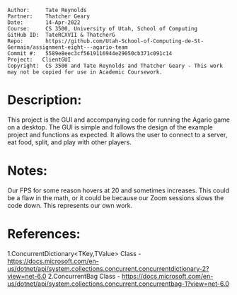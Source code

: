 ```
Author:     Tate Reynolds
Partner:    Thatcher Geary
Date:       14-Apr-2022
Course:     CS 3500, University of Utah, School of Computing
GitHub ID:  TateRCXVII & ThatcherG
Repo:       https://github.com/Utah-School-of-Computing-de-St-Germain/assignment-eight---agario-team
Commit #:   5589e8eec3cf5619116944e29050cb371c091c14
Project:   ClientGUI
Copyright:  CS 3500 and Tate Reynolds and Thatcher Geary - This work may not be copied for use in Academic Coursework.
```
# Description:
This project is the GUI and accompanying code for running the Agario game on a desktop. The GUI is simple and follows the design of the example project and 
functions as expected. It allows the user to connect to a server, eat food, split, and play with other players.

# Notes:
Our FPS for some reason hovers at 20 and sometimes increases. This could be a flaw in the math, or it could be because our Zoom sessions slows the code down.
This represents our own work.

# References:
 1.ConcurrentDictionary<TKey,TValue> Class - https://docs.microsoft.com/en-us/dotnet/api/system.collections.concurrent.concurrentdictionary-2?view=net-6.0
 2.ConcurrentBag<T> Class - https://docs.microsoft.com/en-us/dotnet/api/system.collections.concurrent.concurrentbag-1?view=net-6.0